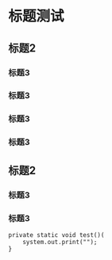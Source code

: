 # 标题测试

## 标题2

### 标题3

### 标题3

### 标题3

### 标题3

## 标题2

### 标题3

### 标题3

```
private static void test()(
    system.out.print("");
}
```





